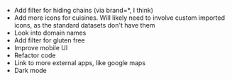 - Add filter for hiding chains (via brand=*, I think)
- Add more icons for cuisines. Will likely need to involve custom imported icons, as the standard datasets don't have them
- Look into domain names
- Add filter for gluten free
- Improve mobile UI
- Refactor code
- Link to more external apps, like google maps
- Dark mode
